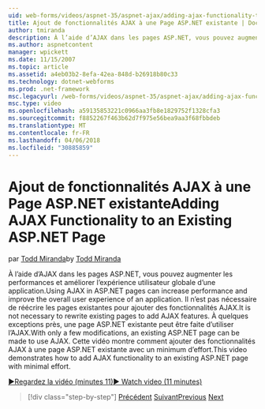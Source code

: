 ```yaml
---
uid: web-forms/videos/aspnet-35/aspnet-ajax/adding-ajax-functionality-to-an-existing-aspnet-page
title: Ajout de fonctionnalités AJAX à une Page ASP.NET existante | Documents Microsoft
author: tmiranda
description: À l’aide d’AJAX dans les pages ASP.NET, vous pouvez augmenter les performances et améliorer l’expérience utilisateur globale d’une application. Il n’est pas nécessaire de réécrire les pages existantes...
ms.author: aspnetcontent
manager: wpickett
ms.date: 11/15/2007
ms.topic: article
ms.assetid: a4eb03b2-8efa-42ea-848d-b26918b80c33
ms.technology: dotnet-webforms
ms.prod: .net-framework
msc.legacyurl: /web-forms/videos/aspnet-35/aspnet-ajax/adding-ajax-functionality-to-an-existing-aspnet-page
msc.type: video
ms.openlocfilehash: a59135853221c0966aa3fb8e1829752f1328cfa3
ms.sourcegitcommit: f8852267f463b62d7f975e56bea9aa3f68fbbdeb
ms.translationtype: MT
ms.contentlocale: fr-FR
ms.lasthandoff: 04/06/2018
ms.locfileid: "30885859"
---
```

<a name="adding-ajax-functionality-to-an-existing-aspnet-page"></a><span data-ttu-id="80f55-104">Ajout de fonctionnalités AJAX à une Page ASP.NET existante</span><span class="sxs-lookup"><span data-stu-id="80f55-104">Adding AJAX Functionality to an Existing ASP.NET Page</span></span>
====================
<span data-ttu-id="80f55-105">par [Todd Miranda](https://github.com/tmiranda)</span><span class="sxs-lookup"><span data-stu-id="80f55-105">by [Todd Miranda](https://github.com/tmiranda)</span></span>

<span data-ttu-id="80f55-106">À l’aide d’AJAX dans les pages ASP.NET, vous pouvez augmenter les performances et améliorer l’expérience utilisateur globale d’une application.</span><span class="sxs-lookup"><span data-stu-id="80f55-106">Using AJAX in ASP.NET pages can increase performance and improve the overall user experience of an application.</span></span> <span data-ttu-id="80f55-107">Il n’est pas nécessaire de réécrire les pages existantes pour ajouter des fonctionnalités AJAX.</span><span class="sxs-lookup"><span data-stu-id="80f55-107">It is not necessary to rewrite existing pages to add AJAX features.</span></span> <span data-ttu-id="80f55-108">À quelques exceptions près, une page ASP.NET existante peut être faite d’utiliser l’AJAX.</span><span class="sxs-lookup"><span data-stu-id="80f55-108">With only a few modifications, an existing ASP.NET page can be made to use AJAX.</span></span> <span data-ttu-id="80f55-109">Cette vidéo montre comment ajouter des fonctionnalités AJAX à une page ASP.NET existante avec un minimum d’effort.</span><span class="sxs-lookup"><span data-stu-id="80f55-109">This video demonstrates how to add AJAX functionality to an existing ASP.NET page with minimal effort.</span></span>

[<span data-ttu-id="80f55-110">&#9654;Regardez la vidéo (minutes 11)</span><span class="sxs-lookup"><span data-stu-id="80f55-110">&#9654; Watch video (11 minutes)</span></span>](https://channel9.msdn.com/Blogs/ASP-NET-Site-Videos/adding-ajax-functionality-to-an-existing-aspnet-page)

> [!div class="step-by-step"]
> <span data-ttu-id="80f55-111">[Précédent](aspnet-ajax-support-in-visual-studio-2008.md)
> [Suivant](creating-and-using-an-ajax-enabled-web-service-in-a-web-site.md)</span><span class="sxs-lookup"><span data-stu-id="80f55-111">[Previous](aspnet-ajax-support-in-visual-studio-2008.md)
[Next](creating-and-using-an-ajax-enabled-web-service-in-a-web-site.md)</span></span>
